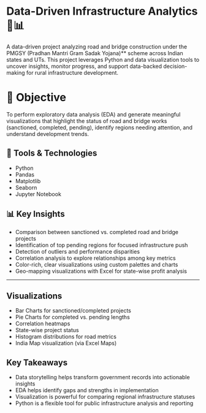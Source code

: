 # Data-Driven Infrastructure Analytics 🚧📊

A data-driven project analyzing road and bridge construction under the PMGSY (Pradhan Mantri Gram Sadak Yojana)** scheme across Indian states and UTs. This project leverages Python and data visualization tools to uncover insights, monitor progress, and support data-backed decision-making for rural infrastructure development.

# 📌 Objective

To perform exploratory data analysis (EDA) and generate meaningful visualizations that highlight the status of road and bridge works (sanctioned, completed, pending), identify regions needing attention, and understand development trends.

## 🔧 Tools & Technologies

- Python
- Pandas
- Matplotlib
- Seaborn
- Jupyter Notebook

## 📊 Key Insights

-  Comparison between sanctioned vs. completed road and bridge projects  
-  Identification of top pending regions for focused infrastructure push  
-  Detection of outliers and performance disparities  
-  Correlation analysis to explore relationships among key metrics  
-  Color-rich, clear visualizations using custom palettes and charts  
-  Geo-mapping visualizations with Excel for state-wise profit analysis


---

## Visualizations

- Bar Charts for sanctioned/completed projects  
- Pie Charts for completed vs. pending lengths  
- Correlation heatmaps  
- State-wise project status  
- Histogram distributions for road metrics  
- India Map visualization (via Excel Maps)


## Key Takeaways

- Data storytelling helps transform government records into actionable insights  
- EDA helps identify gaps and strengths in implementation  
- Visualization is powerful for comparing regional infrastructure statuses  
- Python is a flexible tool for public infrastructure analysis and reporting



